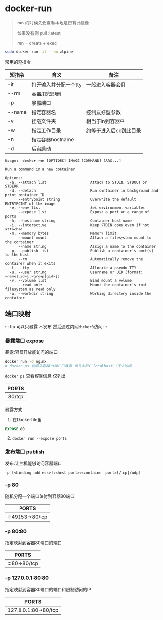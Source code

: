 # docker-run



> run 的时候先会查看本地是否有此镜像
>
> 如果没有则 pull :latest
>
> run = create + exec

```bash
sudo docker run -it --rm alpine
```



常用的短指令

| 短指令 | 含义                  | 备注                   |
| ------ | --------------------- | ---------------------- |
| -it    | 打开输入并分配一个tty | 一般进入容器会用       |
| --rm   | 容器用完即删          |                        |
| -p     | 暴露端口              |                        |
| --name | 指定容器名            | 控制友好型参数         |
| -v     | 挂载文件夹            | 相当于ln到容器中       |
| -w     | 指定工作目录          | 约等于进入后cd到此目录 |
| -h     | 指定容器hostname      |                        |
| -d     | 后台启动              |                        |



```
Usage:  docker run [OPTIONS] IMAGE [COMMAND] [ARG...]

Run a command in a new container

Options:
  -a, --attach list                    Attach to STDIN, STDOUT or STDERR
  -d, --detach                         Run container in background and print container ID
      --entrypoint string              Overwrite the default ENTRYPOINT of the image
  -e, --env list                       Set environment variables
      --expose list                    Expose a port or a range of ports
  -h, --hostname string                Container host name
  -i, --interactive                    Keep STDIN open even if not attached
  -m, --memory bytes                   Memory limit
      --mount mount                    Attach a filesystem mount to the container
      --name string                    Assign a name to the container
  -p, --publish list                   Publish a container's port(s) to the host
      --rm                             Automatically remove the container when it exits
  -t, --tty                            Allocate a pseudo-TTY
  -u, --user string                    Username or UID (format: <name|uid>[:<group|gid>])
  -v, --volume list                    Bind mount a volume
  	  --read-only                      Mount the container's root filesystem as read only
  -w, --workdir string                 Working directory inside the container
```

## 端口映射

::: tip
可以只暴露 不发布 然后通过内网`docker0`访问
:::

### 暴露端口 expose

暴露:容器开放能访问的端口

```bash
docker run -d nginx
# docker ps 能看见容器80端口已暴露 但是主机(`localhost`)无法访问
```

`docker ps` 查看容器信息 仅列出

| PORTS  |
| :----: |
| 80/tcp |

暴露方式

1. 在Dockerfile里

```dockerfile
EXPOSE 80
```

2. `docker run --expose ports`

### 发布端口 publish

发布:让主机能够访问容器端口

`-p [<binding address>]:<host port>:<container port>[/tcp|/udp]`

### -p 80

随机分配一个端口映射到容器80端口

|      PORTS       |
| :--------------: |
| :::49153->80/tcp |

### -p 80:80

指定映射到容器80端口的端口

|     PORTS     |
| :-----------: |
| :::80->80/tcp |

### -p 127.0.0.1:80:80

指定映射到容器80端口的端口和限制访问的IP

|        PORTS         |
| :------------------: |
| 127.0.0.1:80->80/tcp |

